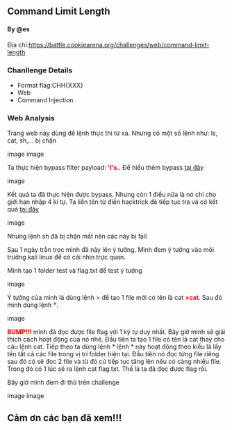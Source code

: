 ## Command Limit Length

#### By @es
 
Địa chỉ:https://battle.cookiearena.org/challenges/web/command-limit-length

### Chanllenge Details
- Format flag:CHH{XXX}
- Web
- Command Injection

### Web Analysis

Trang web này dùng để lệnh thực thi từ xa. Nhưng có một số lệnh như: ls, cat, sh,... bị chặn 

image
image

Ta thực hiện bypass filter payload: <b style="color:red;">'l's.</b>. Để hiểu thêm bypass [tại đây](https://book.hacktricks.xyz/linux-hardening/bypass-bash-restrictions)

image

Kết quả ta đã thực hiện được bypass. Nhưng còn 1 điều nữa là nó chỉ cho giới hạn nhập 4 kí tự. Ta liền tên từ điền hacktrick đẻ tiếp tục tra và có kết quả [tại đây](https://book.hacktricks.xyz/linux-hardening/bypass-bash-restrictions#rce-with-4-chars) 

image

Nhưng lệnh sh đã bị chặn mất nên các này bị fail

Sau 1 ngày trằn trọc mình đã nảy lên ý tưởng. Mình đem ý tưởng vào môi trường kali linux để có cái nhìn trực quan.

Mình tạo 1 folder test và flag.txt để test ý tưởng 

image 


Ý tưởng của mình là dùng lệnh > để tạo 1 file mới có tên là cat <b style="color:red;">>cat</b>. Sau đó mình dùng lệnh <b style="color:red;">*</b>.

image

<b style="color:red;">BUMP!!!</b> mình đã đọc được file flag với 1 ký tự duy nhất. Bây giờ mình sẽ giải thích cách hoạt động của nó nhé.
Đầu tiên ta tạo 1 file có tên là cat thay cho câu lệnh cat. Tiếp theo ta dùng lệnh * lệnh  * này hoạt động theo kiểu là lấy tên tất cả các file trong vị trí folder hiện tại. Đầu tiên nó đọc từng file riêng sau đó có sẽ đọc 2 file và từ đó cứ tiếp tục tăng lên nếu có càng nhiều file. Trong đó có 1 lúc sẽ ra lệnh cat flag.txt. Thế là ta đã đọc được flag rồi.

Bây giờ mình đem đi thử trên challenge 

image
image

## Cảm ơn các bạn đã xem!!!






